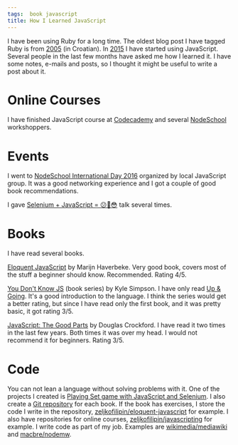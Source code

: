 ```yaml
---
tags:  book javascript
title: How I Learned JavaScript
---
```

I have been using Ruby for a long time. The oldest blog post I have tagged Ruby is from [2005](/kako-znas-da-si-napisao-dosta-ruby-koda-za-danas) (in Croatian). In [2015](/javascript) I have started using JavaScript. Several people in the last few months have asked me how I learned it. I have some notes, e-mails and posts, so I thought it might be useful to write a post about it.

# Online Courses

I have finished JavaScript course at [Codecademy](https://www.codecademy.com/) and several [NodeSchool](https://nodeschool.io/) workshoppers.

# Events

I went to [NodeSchool International Day 2016](/nodeschool-international-day-2016) organized by local JavaScript group. It was a good networking experience and I got a couple of good book recommendations.

I gave [Selenium + JavaScript = 😕🤔😳](/selenium-javascript) talk several times.

# Books

I have read several books.

[Eloquent JavaScript](https://eloquentjavascript.net/) by Marijn Haverbeke. Very good book, covers most of the stuff a beginner should know. Recommended. Rating 4/5.

[You Don't Know JS](you-dont-know-js-up-and-going) (book series) by Kyle Simpson. I have only read [Up & Going](/you-dont-know-js-up-and-going). It's a good introduction to the language. I think the series would get a better rating, but since I have read only the first book, and it was pretty basic, it got rating 3/5.

[JavaScript: The Good Parts](/javascript-the-good-parts) by Douglas Crockford. I have read it two times in the last few years. Both times it was over my head. I would not recommend it for beginners. Rating 3/5.

# Code

You can not lean a language without solving problems with it. One of the projects I created is [Playing Set game with JavaScript and Selenium](/playing-set-game-with-javascript-and-selenium). I also create a [Git repository](https://github.com/zeljkofilipin?tab=repositories) for each book. If the book has exercises, I store the code I write in the repository, [zeljkofilipin/eloquent-javascript](https://github.com/zeljkofilipin/eloquent-javascript) for example. I also have repositories for online courses, [zeljkofilipin/javascripting](https://github.com/zeljkofilipin/javascripting) for example. I write code as part of my job. Examples are [wikimedia/mediawiki](https://github.com/wikimedia/mediawiki/commits?author=zeljkofilipin) and [macbre/nodemw](https://github.com/macbre/nodemw/commits?author=zeljkofilipin).
